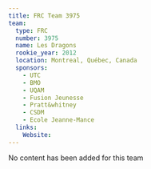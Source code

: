 ```yaml
---
title: FRC Team 3975
team:
  type: FRC
  number: 3975
  name: Les Dragons
  rookie_year: 2012
  location: Montreal, Québec, Canada
  sponsors:
    - UTC
    - BMO
    - UQAM
    - Fusion Jeunesse
    - Pratt&whitney
    - CSDM
    - Ecole Jeanne-Mance
  links:
    Website: 
---
```

No content has been added for this team